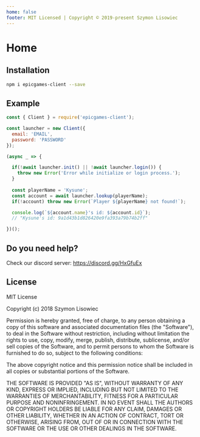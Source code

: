```yaml
---
home: false
footer: MIT Licensed | Copyright © 2019-present Szymon Lisowiec
---
```


# Home

## Installation
```bash
npm i epicgames-client --save
```

## Example
```javascript
const { Client } = require('epicgames-client');

const launcher = new Client({
  email: 'EMAIL',
  password: 'PASSWORD'
});

(async _ => {

  if(!await launcher.init() || !await launcher.login()) {
    throw new Error('Error while initialize or login process.');
  }
  
  const playerName = 'Kysune';
  const account = await launcher.lookup(playerName);
  if(!account) throw new Error(`Player ${playerName} not found!`);

  console.log(`${account.name}'s id: ${account.id}`);
  // "Kysune's id: 9a1d43b1d826420e9fa393a79b74b2ff"

})();
```

## Do you need help?
Check our discord server: https://discord.gg/HxGfuEx

## License
MIT License

Copyright (c) 2018 Szymon Lisowiec

Permission is hereby granted, free of charge, to any person obtaining a copy of this software and associated documentation files (the "Software"), to deal in the Software without restriction, including without limitation the rights to use, copy, modify, merge, publish, distribute, sublicense, and/or sell copies of the Software, and to permit persons to whom the Software is furnished to do so, subject to the following conditions:

The above copyright notice and this permission notice shall be included in all copies or substantial portions of the Software.

THE SOFTWARE IS PROVIDED "AS IS", WITHOUT WARRANTY OF ANY KIND, EXPRESS OR IMPLIED, INCLUDING BUT NOT LIMITED TO THE WARRANTIES OF MERCHANTABILITY, FITNESS FOR A PARTICULAR PURPOSE AND NONINFRINGEMENT. IN NO EVENT SHALL THE AUTHORS OR COPYRIGHT HOLDERS BE LIABLE FOR ANY CLAIM, DAMAGES OR OTHER LIABILITY, WHETHER IN AN ACTION OF CONTRACT, TORT OR OTHERWISE, ARISING FROM, OUT OF OR IN CONNECTION WITH THE SOFTWARE OR THE USE OR OTHER DEALINGS IN THE SOFTWARE.